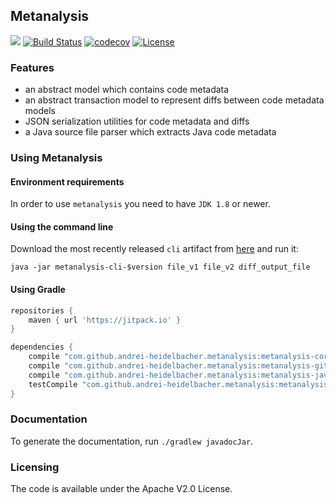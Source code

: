 ## Metanalysis

[![](https://jitpack.io/v/andrei-heidelbacher/metanalysis.svg)](https://jitpack.io/#andrei-heidelbacher/metanalysis)
[![Build Status](https://travis-ci.org/andrei-heidelbacher/metanalysis.png)](https://travis-ci.org/andrei-heidelbacher/metanalysis)
[![codecov](https://codecov.io/gh/andrei-heidelbacher/metanalysis/branch/master/graph/badge.svg)](https://codecov.io/gh/andrei-heidelbacher/metanalysis)
[![License](http://img.shields.io/:license-apache-blue.svg)](http://www.apache.org/licenses/LICENSE-2.0.html)

### Features

- an abstract model which contains code metadata
- an abstract transaction model to represent diffs between code metadata models
- JSON serialization utilities for code metadata and diffs
- a Java source file parser which extracts Java code metadata

### Using Metanalysis

#### Environment requirements

In order to use `metanalysis` you need to have `JDK 1.8` or newer.

#### Using the command line

Download the most recently released `cli` artifact from
[here](https://github.com/andrei-heidelbacher/metanalysis/releases) and run it:

```java -jar metanalysis-cli-$version file_v1 file_v2 diff_output_file```

#### Using Gradle

```groovy
repositories {
    maven { url 'https://jitpack.io' }
}

dependencies {
    compile "com.github.andrei-heidelbacher.metanalysis:metanalysis-core:$version"
    compile "com.github.andrei-heidelbacher.metanalysis:metanalysis-git:$version"
    compile "com.github.andrei-heidelbacher.metanalysis:metanalysis-java:$version"
    testCompile "com.github.andrei-heidelbacher.metanalysis:metanalysis-test:$version"
}
```

### Documentation

To generate the documentation, run ```./gradlew javadocJar```.

### Licensing

The code is available under the Apache V2.0 License.
